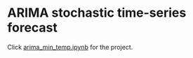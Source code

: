 # ARIMA stochastic time-series forecast
Click [arima_min_temp.ipynb](https://nbviewer.jupyter.org/github/ginochen/ARIMA/blob/master/arima_min_temp.ipynb) for the project.

